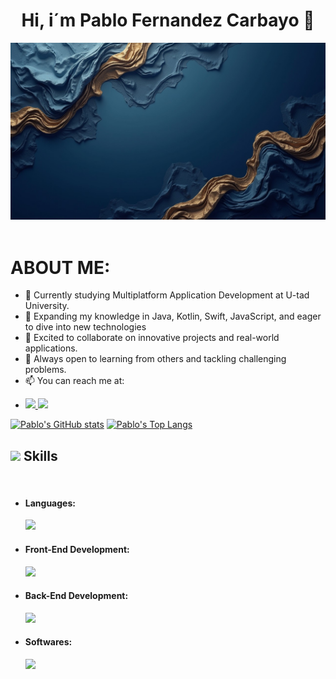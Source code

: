 <div aling=center">
<h1 align= "center"> Hi, i´m Pablo Fernandez Carbayo 👋</h1>
<img src="https://github.com/PabloFDZcarbayo/PabloFDZcarbayo/blob/main/img-kNFTtddelWkiF3SajvDHR.jpeg" />
</div>
</br>

<h1 aling= "left">ABOUT ME:</h1>  

- 🔭 Currently studying Multiplatform Application Development at U-tad University.
- 🌱 Expanding my knowledge in Java, Kotlin, Swift, JavaScript, and eager to dive into new technologies
- 👯  Excited to collaborate on innovative projects and real-world applications.
- 🤔 Always open to learning from others and tackling challenging problems.
- 📫 You can reach me at:

<ul>
  <li>
  <div align="left">
  <a href="https://www.linkedin.com/in/pablo-fernandez-carbayo-505b11141/" target="_blank">
   <img src="https://skillicons.dev/icons?i=linkedin,)](https://skillicons.dev">
  </a>  
  <a href="mailto:pablo.fernandez.carbayo@gmail.com" target= "_blank">
     <img src="https://skillicons.dev/icons?i=gmail,)](https://skillicons.dev">
  </a>
</div>
  </li>
</ul>


[![Pablo's GitHub stats](https://github-readme-stats.vercel.app/api?username=PabloFDZcarbayo&includeallcommits=true&show_icons=true&theme=tokyonight)](https://github.com/PabloFDZcarbayo/github-readme-stats)
[![Pablo's Top Langs](https://github-readme-stats.vercel.app/api/top-langs/?username=PabloFDZcarbayo&layout=compact&theme=tokyonight&langs_count=8)](https://github.com/PabloFDZcarbayo/github-readme-stats)



## <img src="https://media2.giphy.com/media/QssGEmpkyEOhBCb7e1/giphy.gif?cid=ecf05e47a0n3gi1bfqntqmob8g9aid1oyj2wr3ds3mg700bl&rid=giphy.gif" width ="25"><b> Skills</b>
<br>


<ul>
<li>
<h4>Languages: </h4>
<div aling="left"> 
  <img src="https://skillicons.dev/icons?i=java,kotlin,js,swift,)](https://skillicons.dev">
</div>
</li> 

<li>
  <h4>Front-End Development: </h4>
  <div align="left">
    <img src="https://skillicons.dev/icons?i=html,css,tailwind,angular,netlify,)](https://skillicons.dev">
  </div>
</li>

<li>
  <h4>Back-End Development: </h4>
  <div align="left">
    <img src="https://skillicons.dev/icons?i=spring,mongodb,mysql,postgres,postman,firebase,)](https://skillicons.dev">
  </div>
</li>


<li>
  <h4>Softwares: </h4>
  <div align="left">
   <img src="https://skillicons.dev/icons?i=github,idea,androidstudio,pycharm,webstorm,)](https://skillicons.dev">
  </div>
</li>



  
</ul>












